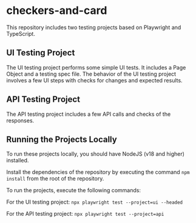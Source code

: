 # checkers-and-card

This repository includes two testing projects based on Playwright and TypeScript. 

## UI Testing Project
The UI testing project performs some simple UI tests. It includes a Page Object and a testing spec file. The behavior of the UI testing project involves a few UI steps with checks for changes and expected results.

## API Testing Project
The API testing project includes a few API calls and checks of the responses.

## Running the Projects Locally
To run these projects locally, you should have NodeJS (v18 and higher) installed.

Install the dependencies of the repository by executing the command `npm install` from the root of the repository.

To run the projects, execute the following commands:

For the UI testing project:
`npx playwright test --project=ui --headed`

For the API testing project:
`npx playwright test --project=api`

